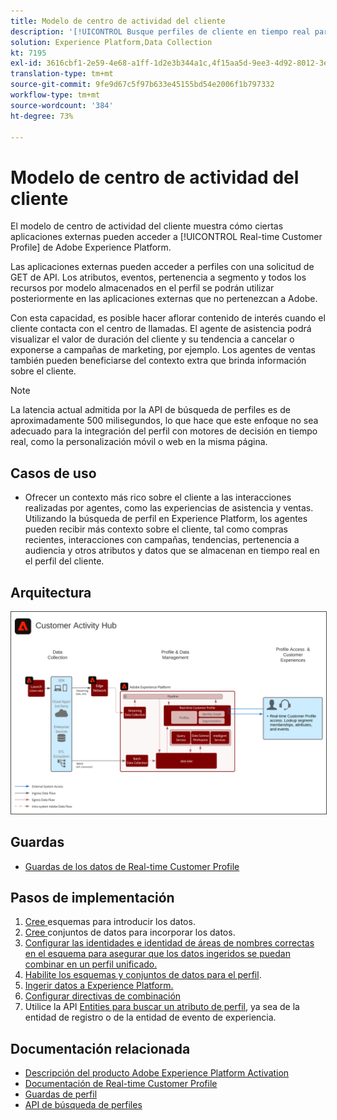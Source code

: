 ```yaml
---
title: Modelo de centro de actividad del cliente
description: '[!UICONTROL Busque perfiles de cliente en tiempo real para ofrecer contexto a los agentes de atención al cliente y ventas.]'
solution: Experience Platform,Data Collection
kt: 7195
exl-id: 3616cbf1-2e59-4e68-a1ff-1d2e3b344a1c,4f15aa5d-9ee3-4d92-8012-3e2f0c0d615f
translation-type: tm+mt
source-git-commit: 9fe9d67c5f97b633e45155bd54e2006f1b797332
workflow-type: tm+mt
source-wordcount: '384'
ht-degree: 73%

---
```


# Modelo de centro de actividad del cliente

El modelo de centro de actividad del cliente muestra cómo ciertas aplicaciones externas pueden acceder a [!UICONTROL Real-time Customer Profile] de Adobe Experience Platform.

Las aplicaciones externas pueden acceder a perfiles con una solicitud de GET de API. Los atributos, eventos, pertenencia a segmento y todos los recursos por modelo almacenados en el perfil se podrán utilizar posteriormente en las aplicaciones externas que no pertenezcan a Adobe.

Con esta capacidad, es posible hacer aflorar contenido de interés cuando el cliente contacta con el centro de llamadas. El agente de asistencia podrá visualizar el valor de duración del cliente y su tendencia a cancelar o exponerse a campañas de marketing, por ejemplo. Los agentes de ventas también pueden beneficiarse del contexto extra que brinda información sobre el cliente.

>[!NOTE]
>
>La latencia actual admitida por la API de búsqueda de perfiles es de aproximadamente 500 milisegundos, lo que hace que este enfoque no sea adecuado para la integración del perfil con motores de decisión en tiempo real, como la personalización móvil o web en la misma página.

## Casos de uso

* Ofrecer un contexto más rico sobre el cliente a las interacciones realizadas por agentes, como las experiencias de asistencia y ventas. Utilizando la búsqueda de perfil en Experience Platform, los agentes pueden recibir más contexto sobre el cliente, tal como compras recientes, interacciones con campañas, tendencias, pertenencia a audiencia y otros atributos y datos que se almacenan en tiempo real en el perfil del cliente.

## Arquitectura

<img src="assets/customer_activity_hub.svg" alt="Arquitectura de referencia para el modelo de centro de actividad del cliente" style="border:1px solid #4a4a4a" />


## Guardas

* [Guardas de los datos de Real-time Customer Profile](https://experienceleague.adobe.com/docs/experience-platform/profile/guardrails.html?lang=es)

## Pasos de implementación

1. [Cree ](https://experienceleague.adobe.com/docs/platform-learn/tutorials/schemas/create-a-schema.html) esquemas para introducir los datos.
1. [Cree ](https://experienceleague.adobe.com/docs/platform-learn/tutorials/data-ingestion/create-datasets-and-ingest-data.html) conjuntos de datos para incorporar los datos.
1. [Configurar las identidades e identidad de áreas de nombres correctas en el esquema para asegurar que los datos ingeridos se puedan combinar en un perfil unificado.](https://experienceleague.adobe.com/docs/platform-learn/tutorials/identities/label-ingest-and-verify-identity-data.html)
1. [Habilite los esquemas y conjuntos de datos para el perfil](https://experienceleague.adobe.com/docs/platform-learn/tutorials/profiles/bring-data-into-the-real-time-customer-profile.html).
1. [Ingerir datos a Experience Platform.](https://experienceleague.adobe.com/?recommended=ExperiencePlatform-D-1-2020.1.dataingestion)
1. [Configurar directivas de combinación](https://experienceleague.adobe.com/docs/platform-learn/tutorials/profiles/create-merge-policies.html)
1. Utilice la API [Entities para buscar un atributo de perfil](https://experienceleague.adobe.com/docs/experience-platform/profile/api/entities.html), ya sea de la entidad de registro o de la entidad de evento de experiencia.

## Documentación relacionada

* [Descripción del producto Adobe Experience Platform Activation](https://helpx.adobe.com/es/legal/product-descriptions/adobe-experience-platform0.html)
* [Documentación de Real-time Customer Profile](https://experienceleague.adobe.com/docs/experience-platform/profile/home.html?lang=es)
* [Guardas de perfil](https://experienceleague.adobe.com/docs/experience-platform/profile/guardrails.html)
* [API de búsqueda de perfiles](https://www.adobe.io/apis/experienceplatform/home/api-reference.html)
